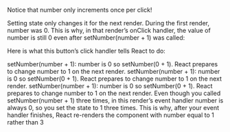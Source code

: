 Notice that number only increments once per click!

Setting state only changes it for the next render. During the first render, number was 0.
This is why, in that render’s onClick handler, the value of number is still 0 even after
setNumber(number + 1) was called:

Here is what this button’s click handler tells React to do:

setNumber(number + 1): number is 0 so setNumber(0 + 1).
React prepares to change number to 1 on the next render.
setNumber(number + 1): number is 0 so setNumber(0 + 1).
React prepares to change number to 1 on the next render.
setNumber(number + 1): number is 0 so setNumber(0 + 1).
React prepares to change number to 1 on the next render.
Even though you called setNumber(number + 1) three times, in this render’s event handler number is always 0, so you set the state to 1 three times. This is why, after your event handler finishes, React re-renders the component with number equal to 1 rather than 3